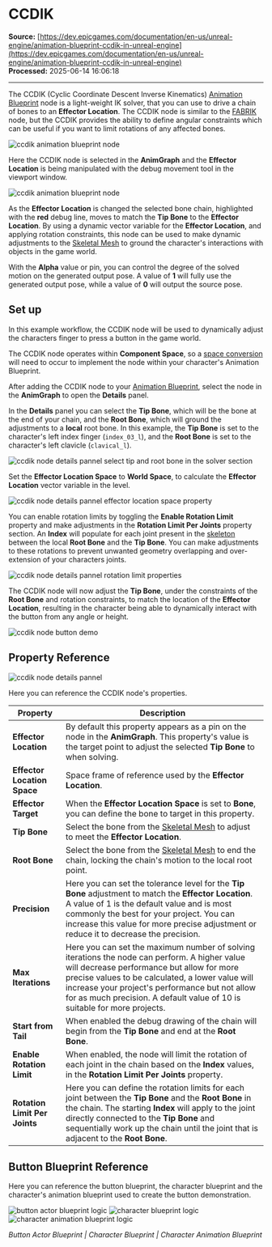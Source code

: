 # CCDIK

**Source:** [https://dev.epicgames.com/documentation/en-us/unreal-engine/animation-blueprint-ccdik-in-unreal-engine](https://dev.epicgames.com/documentation/en-us/unreal-engine/animation-blueprint-ccdik-in-unreal-engine)  
**Processed:** 2025-06-14 16:06:18

---

The CCDIK (Cyclic Coordinate Descent Inverse Kinematics) [Animation Blueprint](/documentation/en-us/unreal-engine/animation-blueprints-in-unreal-engine) node is a light-weight IK solver, that you can use to drive a chain of bones to an **Effector Location**. The CCDIK node is similar to the [FABRIK](/documentation/en-us/unreal-engine/fabrik-animation-blueprint-in-unreal-engine) node, but the CCDIK provides the ability to define angular constraints which can be useful if you want to limit rotations of any affected bones.

![ccdik animation blueprint node](https://d1iv7db44yhgxn.cloudfront.net/documentation/images/317a4ef2-b2e1-4e48-b7b6-5f6c4ea3fdf6/ccdik.png)

Here the CCDIK node is selected in the **AnimGraph** and the **Effector Location** is being manipulated with the debug movement tool in the viewport window.

![ccdik animation blueprint node](https://d1iv7db44yhgxn.cloudfront.net/documentation/images/64b2646a-46e6-4ef4-8e56-5217571e9591/demo.gif)

As the **Effector Location** is changed the selected bone chain, highlighted with the **red** debug line, moves to match the **Tip Bone** to the **Effector Location**. By using a dynamic vector variable for the **Effector Location**, and applying rotation constraints, this node can be used to make dynamic adjustments to the [Skeletal Mesh](/documentation/en-us/unreal-engine/skeletal-mesh-assets-in-unreal-engine) to ground the character's interactions with objects in the game world.

With the **Alpha** value or pin, you can control the degree of the solved motion on the generated output pose. A value of **1** will fully use the generated output pose, while a value of **0** will output the source pose.

## Set up

In this example workflow, the CCDIK node will be used to dynamically adjust the characters finger to press a button in the game world.

The CCDIK node operates within **Component Space**, so a [space conversion](/documentation/en-us/unreal-engine/animation-blueprint-component-space-conversion-in-unreal-engine) will need to occur to implement the node within your character's Animation Blueprint.

After adding the CCDIK node to your [Animation Blueprint](/documentation/en-us/unreal-engine/animation-blueprints-in-unreal-engine), select the node in the **AnimGraph** to open the **Details** panel.

In the **Details** panel you can select the **Tip Bone**, which will be the bone at the end of your chain, and the **Root Bone**, which will ground the adjustments to a **local** root bone. In this example, the **Tip Bone** is set to the character's left index finger (`index_03_l`), and the **Root Bone** is set to the character's left clavicle (`clavical_l`).

![ccdik node details pannel select tip and root bone in the solver section](https://d1iv7db44yhgxn.cloudfront.net/documentation/images/0d86f6d5-d92d-492a-b956-1cf46b58ded0/solver.png)

Set the **Effector Location Space** to **World Space**, to calculate the **Effector Location** vector variable in the level.

![ccdik node details pannel effector location space property](https://d1iv7db44yhgxn.cloudfront.net/documentation/images/8dbc8309-3c57-4090-9280-2b8d252bec6d/effectorspace.png)

You can enable rotation limits by toggling the **Enable Rotation Limit** property and make adjustments in the **Rotation Limit Per Joints** property section. An **Index** will populate for each joint present in the [skeleton](/documentation/en-us/unreal-engine/skeletons-in-unreal-engine) between the local **Root Bone** and the **Tip Bone**. You can make adjustments to these rotations to prevent unwanted geometry overlapping and over-extension of your characters joints.

![ccdik node details pannel rotation limit properties](https://d1iv7db44yhgxn.cloudfront.net/documentation/images/77836689-ec0f-4ee6-a64f-86055b470bc3/rotationlimts.png)

The CCDIK node will now adjust the **Tip Bone**, under the constraints of the **Root Bone** and rotation constraints, to match the location of the **Effector Location**, resulting in the character being able to dynamically interact with the button from any angle or height.

![ccdik node button demo](https://d1iv7db44yhgxn.cloudfront.net/documentation/images/27d47cb9-710f-40c3-91a4-71a784b9ebae/buttondemo.gif)

## Property Reference

![ccdik node details pannel](https://d1iv7db44yhgxn.cloudfront.net/documentation/images/20ac89b7-2860-4ce9-b063-460a816d3f5c/details.png)

Here you can reference the CCDIK node's properties.

| Property | Description |
| --- | --- |
| **Effector Location** | By default this property appears as a pin on the node in the **AnimGraph**. This property's value is the target point to adjust the selected **Tip Bone** to when solving. |
| **Effector Location Space** | Space frame of reference used by the **Effector Location**. |
| **Effector Target** | When the **Effector Location Space** is set to **Bone**, you can define the bone to target in this property. |
| **Tip Bone** | Select the bone from the [Skeletal Mesh](/documentation/en-us/unreal-engine/skeletal-mesh-assets-in-unreal-engine) to adjust to meet the **Effector Location**. |
| **Root Bone** | Select the bone from the [Skeletal Mesh](/documentation/en-us/unreal-engine/skeletal-mesh-assets-in-unreal-engine) to end the chain, locking the chain's motion to the local root point. |
| **Precision** | Here you can set the tolerance level for the **Tip Bone** adjustment to match the **Effector Location**. A value of 1 is the default value and is most commonly the best for your project. You can increase this value for more precise adjustment or reduce it to decrease the precision. |
| **Max Iterations** | Here you can set the maximum number of solving iterations the node can perform. A higher value will decrease performance but allow for more precise values to be calculated, a lower value will increase your project's performance but not allow for as much precision. A default value of 10 is suitable for more projects. |
| **Start from Tail** | When enabled the debug drawing of the chain will begin from the **Tip Bone** and end at the **Root Bone**. |
| **Enable Rotation Limit** | When enabled, the node will limit the rotation of each joint in the chain based on the **Index** values, in the **Rotation Limit Per Joints** property. |
| **Rotation Limit Per Joints** | Here you can define the rotation limits for each joint between the **Tip Bone** and the **Root Bone** in the chain. The starting **Index** will apply to the joint directly connected to the **Tip Bone** and sequentially work up the chain until the joint that is adjacent to the **Root Bone**. |

## Button Blueprint Reference

Here you can reference the button blueprint, the character blueprint and the character's animation blueprint used to create the button demonstration.

  ![button actor blueprint logic](https://d1iv7db44yhgxn.cloudfront.net/documentation/images/5384efa8-1041-4c1a-be12-fa7d56ef4c87/buttonbp.png) ![character blueprint logic](https://d1iv7db44yhgxn.cloudfront.net/documentation/images/8f15110a-a18b-4172-bb7a-192efd667feb/charbp.png) ![character animation blueprint logic](https://d1iv7db44yhgxn.cloudfront.net/documentation/images/4bb56995-8740-4b46-9b66-968df5866a73/animbp.png)

*Button Actor Blueprint | Character Blueprint | Character Animation Blueprint*